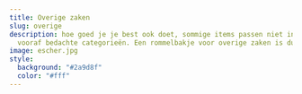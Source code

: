 ```yaml
---
title: Overige zaken
slug: overige
description: hoe goed je je best ook doet, sommige items passen niet in de
  vooraf bedachte categorieën. Een rommelbakje voor overige zaken is dus nodig!
image: escher.jpg
style:
  background: "#2a9d8f"
  color: "#fff"
---
```

